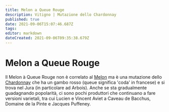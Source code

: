 ```yaml
---
title: Melon a Queue Rouge
description: Vitigno | Mutazione dello Chardonnay
published: true
date: 2021-09-06T15:07:46.687Z
tags: 
editor: markdown
dateCreated: 2021-09-06T09:35:38.679Z
---
```


# Melon a Queue Rouge

Il Melon à Queue Rouge non è correlato al [Melon](/vitigni/bacca-bianca/melon) ma è una mutazione dello [Chardonnay](/vitigni/Francia/chardonnay) che ha un gambo rosso (queue significa 'coda' in francese) e si trova nel Jura (in particolare ad Arbois). Anche se sta gradualmente guadagnando popolarità, ci sono pochi produttori che continuano a fare versioni varietali, tra cui Lucien e Vincent Aviet a Caveau de Bacchus, Domaine de la Pinte e Jacques Puffeney.
